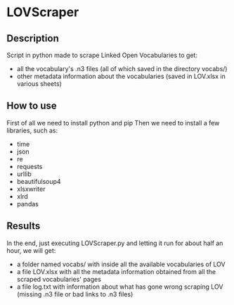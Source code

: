 # LOVScraper

## Description
Script in python made to scrape Linked Open Vocabularies to get:
 - all the vocabulary's .n3 files (all of which saved in the directory vocabs/)
 - other metadata information about the vocabularies (saved in LOV.xlsx in various sheets)
 
## How to use
First of all we need to install python and pip
Then we need to install a few libraries, such as:
 - time
 - json
 - re
 - requests
 - urllib
 - beautifulsoup4
 - xlsxwriter
 - xlrd
 - pandas
 
 ## Results
 In the end, just executing LOVScraper.py and letting it run for about half an hour, we will get: 
 - a folder named vocabs/ with inside all the available vocabularies of LOV
 - a file LOV.xlsx with all the metadata information obtained from all the scraped vocabularies' pages
 - a file log.txt with information about what has gone wrong scraping LOV (missing .n3 file or bad links to .n3 files)
